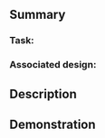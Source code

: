 ## Summary

### Task:

<!-- link to the task -->

### Associated design:

<!-- link(s) to the design -->

## Description

<!--
Please provide a description that includes the following:

- Summary of changes and reasoning behind them
- TODO list in case of missing details
- List of open questions if there are any
-->

## Demonstration

<!-- Please attach a screenshot or a video recording of the feature.  -->

<!--
## Checklist:

- [ ] Code is linted and prettified before the review
- [ ] I have performed a self-review of my code
- [ ] Tests pass locally with my changes
-->
